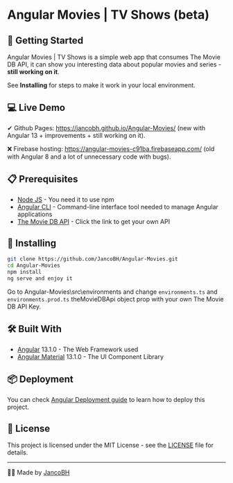 # Angular Movies | TV Shows (beta)

## 🚀 Getting Started

Angular Movies | TV Shows is a simple web app that consumes The Movie DB API, it can show you interesting data about popular movies and series - **still working on it**.

See **Installing** for steps to make it work in your local environment.
## 💻 Live Demo

✔ Github Pages: https://jancobh.github.io/Angular-Movies/ (new with Angular 13 + improvements + still working on it).

❌ Firebase hosting: https://angular-movies-c91ba.firebaseapp.com/ (old with Angular 8 and a lot of unnecessary code with bugs).


## 📋 Prerequisites

* <a href="https://nodejs.org/es/" target="_blank">Node JS</a> - You need it to use npm
* <a href="https://angular.io/cli" target="_blank">Angular CLI</a> - Command-line interface tool needed to manage Angular applications
* <a href="https://developers.themoviedb.org/3" target="_blank">The Movie DB API</a> - Click the link to get your own API

## 🔧 Installing

```bash
git clone https://github.com/JancoBH/Angular-Movies.git
cd Angular-Movies
npm install
ng serve and enjoy it
```
Go to Angular-Movies\src\environments and change ```environments.ts``` and ```environments.prod.ts``` theMovieDBApi object prop with your own The Movie DB API Key.

## 🛠️ Built With

* <a href="https://angular.io/" target="_blank">Angular</a> 13.1.0 - The Web Framework used
* <a href="https://material.angular.io/" target="_blank">Angular Material</a> 13.1.0 - The UI Component Library

## 📦 Deployment

You can check <a href="https://angular.io/guide/deployment" target="_blank">Angular Deployment guide</a> to learn how to deploy this project.

## 📄 License

This project is licensed under the MIT License - see the [LICENSE](LICENSE) file for details.

---
🧑‍💻 Made by [JancoBH](https://github.com/JancoBH)
